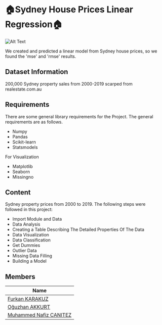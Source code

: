 # :house:Sydney House Prices Linear Regression:house:

![Alt Text](https://i.pinimg.com/originals/d3/18/13/d3181322e4522cf897fa8c1a038c6a2d.gif)



We created and predicted a linear model from Sydney house prices, so we found the 'mse' and 'rmse' results.

## Dataset Information

200,000 Sydney property sales from 2000-2019 scarped from realestate.com.au 

## Requirements

There are some general library requirements for the Project. The general requirements are as follows.
 -	Numpy
 -	Pandas
 -	Scikit-learn
 - Statsmodels
 
For Visualization
 -	Matplotlib
 -	Seaborn
 -	Missingno


## Content
Sydney property prices from 2000 to 2019.
The following steps were followed in this project:

* Import Module and Data
* Data Analysis
* Creating a Table Describing The Detailed Properties Of The Data
* Data Visualization
* Data Classification
* Get Dummies
* Outlier Data
* Missing Data Filling
* Building a Model

## Members 

|Name     |
|---------|
|[Furkan KARAKUZ](https://github.com/furkankarakuz)
|[Oğuzhan AKKURT](https://github.com/Totoro8697)
|[Muhammed Nafiz CANITEZ](https://github.com/nafizcntz)
